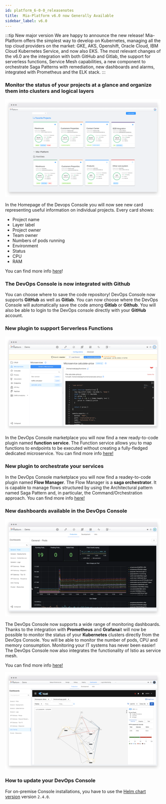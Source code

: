 ```yaml
---
id: platform_6-0-0_releasenotes
title:  Mia-Platform v6.0 now Generally Available
sidebar_label: v6.0
---
```

:::tip New major version
We are happy to announce the new release! Mia-Platform offers the simplest way to develop on Kubernetes, managing all the top cloud providers on the market: GKE, AKS, Openshift, Oracle Cloud, IBM Cloud Kubernetes Service, and now also EKS. The most relevant changes of the v6.0 are the integration with both GitHub and Gitlab, the support for serverless functions, Service Mesh capabilities, a new component to orchestrate Saga Patterns with remediation, new dashboards and alarms, integrated with Prometheus and the ELK stack.
:::

### Monitor the status of your projects at a glance and organize them into clusters and logical layers

![cards layout](img/cards-layout.png)

In the Homepage of the Devops Console you will now see new card representing useful information on individual projects. Every card shows:

* Project name
* Layer label
* Project owner
* Team owner
* Numbers of pods running
* Environment
* Status
* CPU
* RAM

You can find more info [here](https://docs.mia-platform.eu/docs/development_suite/set-up-infrastructure/create-projectThe)!

### The DevOps Console is now integrated with Github

You can choose where to save the code repository! DevOps Console now supports **GitHub** as well as **Gitlab**. You can now choose where the DevOps Console will automatically save the code among **Gitlab** or **Github**. You will also be able to login to the DevOps console directly with your **GitHub** account.

### New plugin to support Serverless Functions

![cards layout](img/function_service.png)

In the DevOps Console marketplace you will now find a new ready-to-code plugin named **function service**. The Function service allows you to map functions to endpoints to be executed without creating a fully-fledged dedicated microservice. You can find more info [here!](https://docs.mia-platform.eu/docs/runtime_suite/function-service/configuration)

### New plugin to orchestrate your services

In the DevOps Console marketplace you will now find a readey-to-code plugin named **Flow Manager**. The Flow Manager is a **saga orchestrator**. It is capable to manage flows structured by using the Architectural pattern named Saga Pattern and, in particular, the Command/Orchestration approach. You can find more info [here!](https://docs.mia-platform.eu/docs/runtime_suite/flow-manager/index)

### New dashboards available in the DevOps Console

![cards layout](img/grafana.png)

The DevOps Console now supports a wide range of monitoring dashboards. Thanks to the integration with **Prometheus** and **Grafana**it will now be possible to monitor the status of your **Kubernetes** clusters directly from the DevOps Console. You will be able to monitor the number of pods, CPU and memory consumption. Monitoring your IT systems has never been easier!
The DevOps Console now also integrates the functionality of Istio as service mesh.

You can find more info [here!](https://docs.mia-platform.eu/docs/business_suite/data-visualization#dashboard-configution)

![cards layout](img/Kiali.png)

### How to update your DevOps Console

For on-premise Console installations, you have to use the [Helm chart version](https://git.tools.mia-platform.eu/platform/devops/console-helm-chart) version `2.4.0`.
